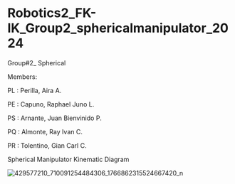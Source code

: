 # Robotics2_FK-IK_Group2_sphericalmanipulator_2024

Group#2_ Spherical

Members:

PL : Perilla, Aira A.

PE : Capuno, Raphael Juno L.

PS : Arnante, Juan Bienvinido P.

PQ : Almonte, Ray Ivan C.

PR : Tolentino, Gian Carl C.

Spherical Manipulator Kinematic Diagram 


![429577210_710091254484306_1766862315524667420_n](https://github.com/Bien21-00590/Robotics2_FK-IK_Group2_sphericalmanipulator_2024/assets/157706256/8ae36530-4689-49ac-a97a-40fe5780dd20)
